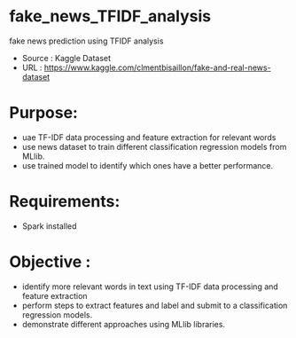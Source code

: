 # fake_news_TFIDF_analysis
fake news prediction using TFIDF analysis
- Source : Kaggle Dataset
- URL : https://www.kaggle.com/clmentbisaillon/fake-and-real-news-dataset

# Purpose: 
- uae TF-IDF data processing and feature extraction for relevant words
- use news dataset to train different classification regression models from MLlib.
- use trained model to identify which ones have a better performance.
		 
# Requirements: 
- Spark installed

# Objective :
- identify more relevant words in text using TF-IDF data processing and feature extraction
- perform steps to extract features and label and submit to a classification regression models.
- demonstrate different approaches using MLlib libraries. 
